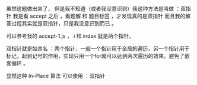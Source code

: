 虽然这题做出来了，
但是我不知道（或者我没意识到）我这种方法是叫做 ：双指针
我是看 accept 之后 ，看题解 和 题目标签 ，才发现真的是双指针
而且我的解答过程其实就是双指针，只是我没意识到而已 。

可以参考我的 accept-1.js ，
i 和 index 就是两个指针。

双指针就是如其名 ：两个指针，一般一个指针用于全局的遍历，另一个指针用于标记，起到记号的作用，实现只用一个for就可以达到两次遍历的效果，避免了嵌套循环 。

显然这种 In-Place 算法 可以使用 ：双指针



